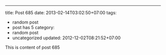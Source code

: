 ---
title: Post 685
date: 2013-02-14T03:02:50+07:00
tags:
  - random post
  - post has 5
category:
  - random post
  - uncategorized
updated: 2012-12-02T08:21:52+07:00

This is content of post 685